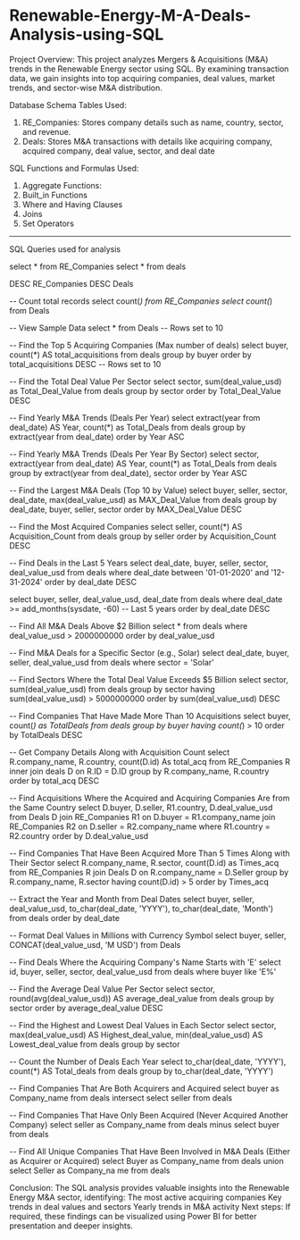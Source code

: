 # Renewable-Energy-M-A-Deals-Analysis-using-SQL

Project Overview:
This project analyzes Mergers & Acquisitions (M&A) trends in the Renewable Energy sector using SQL. By examining transaction data, we gain insights into top acquiring companies, deal values, market trends, and sector-wise M&A distribution.

Database Schema
Tables Used:
1. RE_Companies: Stores company details such as name, country, sector, and revenue.
2. Deals: Stores M&A transactions with details like acquiring company, acquired company, deal value, sector, and deal date

SQL Functions and Formulas Used:
1. Aggregate Functions:
2. Built_in Functions
3. Where and Having Clauses
4. Joins
5. Set Operators
---------------------------------------------------------------------------

SQL Queries used for analysis

select * from RE_Companies
select * from deals

DESC RE_Companies
DESC Deals

-- Count total records
select count(*) from RE_Companies
select count(*) from Deals

-- View Sample Data
select * from Deals  -- Rows set to 10

-- Find the Top 5 Acquiring Companies (Max number of deals)
select buyer, count(*) AS total_acquisitions
from deals
group by buyer
order by total_acquisitions DESC  -- Rows set to 10

-- Find the Total Deal Value Per Sector
select sector, sum(deal_value_usd) as Total_Deal_Value
from deals
group by sector
order by Total_Deal_Value DESC

-- Find Yearly M&A Trends (Deals Per Year)
select extract(year from deal_date) AS Year, count(*) as Total_Deals
from deals
group by extract(year from deal_date)
order by Year ASC

-- Find Yearly M&A Trends (Deals Per Year By Sector)
select sector, extract(year from deal_date) AS Year, count(*) as Total_Deals
from deals
group by extract(year from deal_date), sector
order by Year ASC

-- Find the Largest M&A Deals (Top 10 by Value)
select buyer, seller, sector, deal_date, max(deal_value_usd) as MAX_Deal_Value
from deals
group by deal_date, buyer, seller, sector
order by MAX_Deal_Value DESC


-- Find the Most Acquired Companies
select seller, count(*) AS Acquisition_Count
from deals
group by seller
order by Acquisition_Count DESC

-- Find Deals in the Last 5 Years
select deal_date, buyer, seller, sector, deal_value_usd
from deals
where deal_date between '01-01-2020' and '12-31-2024'
order by deal_date DESC

select buyer, seller, deal_value_usd, deal_date
from deals
where deal_date >= add_months(sysdate, -60) -- Last 5 years
order by deal_date DESC

-- Find All M&A Deals Above $2 Billion
select * 
from deals 
where deal_value_usd > 2000000000
order by deal_value_usd

-- Find M&A Deals for a Specific Sector (e.g., Solar)
select deal_date, buyer, seller, deal_value_usd
from deals
where sector = 'Solar'

-- Find Sectors Where the Total Deal Value Exceeds $5 Billion
select sector, sum(deal_value_usd)
from deals
group by sector
having sum(deal_value_usd) > 5000000000
order by sum(deal_value_usd) DESC

-- Find Companies That Have Made More Than 10 Acquisitions
select buyer, count(*) as TotalDeals
from deals
group by buyer
having count(*) > 10
order by TotalDeals DESC

-- Get Company Details Along with Acquisition Count
select R.company_name, R.country, count(D.id) As total_acq
from RE_Companies R
inner join deals D
on R.ID = D.ID
group by R.company_name, R.country
order by total_acq DESC

-- Find Acquisitions Where the Acquired and Acquiring Companies Are from the Same Country
select D.buyer, D.seller, R1.country, D.deal_value_usd
from Deals D
join RE_Companies R1
on D.buyer = R1.company_name
join RE_Companies R2
on D.seller = R2.company_name
where R1.country = R2.country
order by D.deal_value_usd

-- Find Companies That Have Been Acquired More Than 5 Times Along with Their Sector
select R.company_name, R.sector, count(D.id) as Times_acq
from RE_Companies R
join Deals D
on R.company_name = D.Seller
group by R.company_name, R.sector
having count(D.id) > 5
order by Times_acq

-- Extract the Year and Month from Deal Dates
select buyer, seller, deal_value_usd, 
to_char(deal_date, 'YYYY'), 
to_char(deal_date, 'Month')
from deals
order by deal_date

-- Format Deal Values in Millions with Currency Symbol
select buyer, seller, CONCAT(deal_value_usd, 'M USD') from Deals


-- Find Deals Where the Acquiring Company's Name Starts with 'E'
select id, buyer, seller, sector, deal_value_usd
from deals
where buyer like 'E%'

-- Find the Average Deal Value Per Sector
select sector, round(avg(deal_value_usd)) AS average_deal_value
from deals
group by sector
order by average_deal_value DESC

-- Find the Highest and Lowest Deal Values in Each Sector
select sector, 
max(deal_value_usd) AS Highest_deal_value, 
min(deal_value_usd) AS Lowest_deal_value
from deals
group by sector

-- Count the Number of Deals Each Year
select to_char(deal_date, 'YYYY'), count(*) AS Total_deals
from deals
group by to_char(deal_date, 'YYYY')

-- Find Companies That Are Both Acquirers and Acquired
select buyer as Company_name from deals 
intersect 
select seller from deals

-- Find Companies That Have Only Been Acquired (Never Acquired Another Company)
select seller as Company_name from deals 
minus
select buyer from deals

--  Find All Unique Companies That Have Been Involved in M&A Deals (Either as Acquirer or Acquired)
select Buyer as Company_name from deals 
union
select Seller as Company_na   me from deals 

Conclusion:
The SQL analysis provides valuable insights into the Renewable Energy M&A sector, identifying: 
The most active acquiring companies 
Key trends in deal values and sectors 
Yearly trends in M&A activity
Next steps: If required, these findings can be visualized using Power BI for better presentation and deeper insights.
